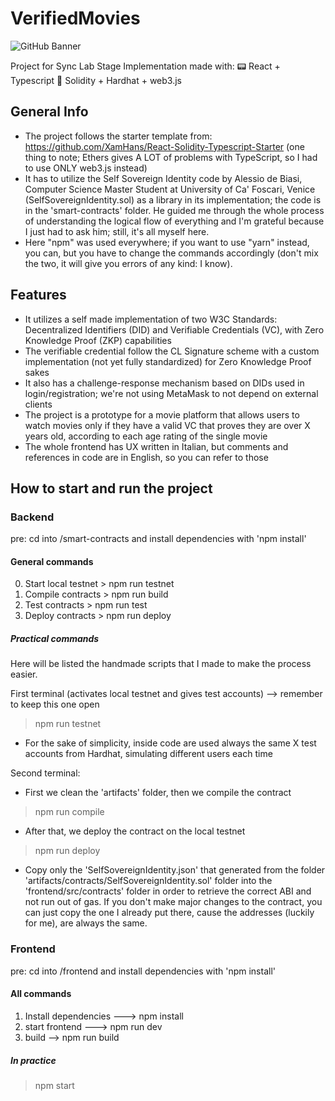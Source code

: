 # VerifiedMovies

![GitHub Banner](https://user-images.githubusercontent.com/40567147/159485872-7f63766a-3c91-48dc-aa37-fb5894232acc.png)

Project for Sync Lab Stage Implementation made with:
:pager: React + Typescript
:page_with_curl: Solidity + Hardhat + web3.js

## General Info

- The project follows the starter template from: <https://github.com/XamHans/React-Solidity-Typescript-Starter>
(one thing to note; Ethers gives A LOT of problems with TypeScript, so I had to use ONLY web3.js instead)
- It has to utilize the Self Sovereign Identity code by Alessio de Biasi, Computer Science Master Student at University of Ca' Foscari, Venice (SelfSovereignIdentity.sol) as a library in its implementation; the code is in the 'smart-contracts' folder.
He guided me through the whole process of understanding the logical flow of everything and I'm grateful because I just had to ask him; still, it's all myself here.
- Here "npm" was used everywhere; if you want to use "yarn" instead, you can, but you have to change the commands accordingly (don't mix the two, it will give you errors of any kind: I know).

## Features

- It utilizes a self made implementation of two W3C Standards: Decentralized Identifiers (DID) and Verifiable Credentials (VC), with Zero Knowledge Proof (ZKP) capabilities
- The verifiable credential follow the CL Signature scheme with a custom implementation (not yet fully standardized) for Zero Knowledge Proof sakes
- It also has a challenge-response mechanism based on DIDs used in login/registration; we're not using MetaMask to not depend on external clients
- The project is a prototype for a movie platform that allows users to watch movies only if they have a valid VC that proves they are over X years old, according to each age rating of the single movie
- The whole frontend has UX written in Italian, but comments and references in code are in English, so you can refer to those

## How to start and run the project

### Backend

pre: cd into /smart-contracts and install dependencies with 'npm install'

#### General commands

0) Start local testnet > npm run testnet
1) Compile contracts > npm run build
2) Test contracts > npm run test
3) Deploy contracts > npm run deploy

##### Practical commands

Here will be listed the handmade scripts that I made to make the process easier.

First terminal (activates local testnet and gives test accounts) --> remember to keep this one open
> npm run testnet

- For the sake of simplicity, inside code are used always the same X test accounts from Hardhat, simulating different users each time

Second terminal:

- First we clean the 'artifacts' folder, then we compile the contract

> npm run compile

- After that, we deploy the contract on the local testnet

> npm run deploy

- Copy only the 'SelfSovereignIdentity.json' that generated from the folder 'artifacts/contracts/SelfSovereignIdentity.sol' folder into the 'frontend/src/contracts' folder in order to retrieve the correct ABI and not run out of gas.
If you don't make major changes to the contract, you can just copy the one I already put there, cause the addresses (luckily for me),
are always the same.

### Frontend

pre: cd into /frontend and install dependencies with 'npm install'

#### All commands

1) Install dependencies ---> npm install
2) start frontend ---> npm run dev
3) build --> npm run build

##### In practice

> npm start
